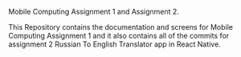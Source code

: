 Mobile Computing Assignment 1 and Assignment 2.

This Repository contains the documentation and screens for Mobile Computing Assignment 1 and it also contains all of the commits for assignment 2 Russian To English Translator app in React Native. 
